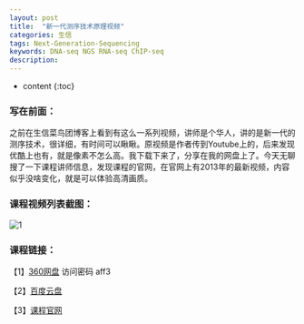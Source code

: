 ```yaml
---
layout: post
title:  "新一代测序技术原理视频"
categories: 生信 
tags: Next-Generation-Sequencing  
keywords: DNA-seq NGS RNA-seq ChIP-seq
description: 
---
```


* content
{:toc}

### 写在前面：

之前在生信菜鸟团博客上看到有这么一系列视频，讲师是个华人，讲的是新一代的测序技术，很详细，有时间可以瞅瞅。原视频是作者传到Youtube上的，后来发现优酷上也有，就是像素不怎么高。我下载下来了，分享在我的网盘上了。今天无聊搜了一下课程讲师信息，发现课程的官网，在官网上有2013年的最新视频，内容似乎没啥变化，就是可以体验高清画质。

### 课程视频列表截图：

![1](http://o7zaxp1i2.bkt.clouddn.com/NGS.png)

### 课程链接：

【1】[360网盘](https://yunpan.cn/cS2n2iikiKwah)  访问密码 aff3

【2】[百度云盘](http://pan.baidu.com/s/1i4TAs6L)

【3】[课程官网](http://compbio.iupui.edu/group/1/pages/next_gen_course)
